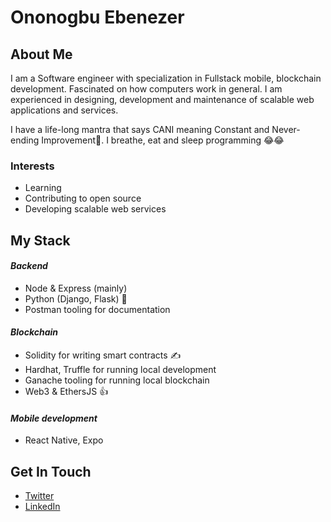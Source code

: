 # Ononogbu Ebenezer
## About Me

I am a Software engineer with specialization in Fullstack mobile, blockchain development. Fascinated on how computers work in general. I am experienced in designing, development and maintenance of scalable web applications and services. 

I have a life-long mantra that says CANI meaning Constant and Never-ending Improvement💪. I breathe, eat and sleep programming 😂😂

### Interests

- Learning
- Contributing to open source
- Developing scalable web services

## My Stack

#### *Backend*

- Node & Express (mainly)
- Python (Django, Flask) 🐍
- Postman tooling for documentation

#### *Blockchain*

- Solidity for writing smart contracts ✍
- Hardhat, Truffle for running local development
- Ganache tooling for running local blockchain
- Web3 & EthersJS 👍

#### *Mobile development*

- React Native, Expo

## Get In Touch

- [Twitter](https://twitter.com/ceoCodes)
- [LinkedIn](https://www.linkedin.com/in/ebenezer-ononogbu-b1a881257/)


<!---
E-Zbox/E-Zbox is a ✨ special ✨ repository because its `README.md` (this file) appears on your GitHub profile.
You can click the Preview link to take a look at your changes.
--->
